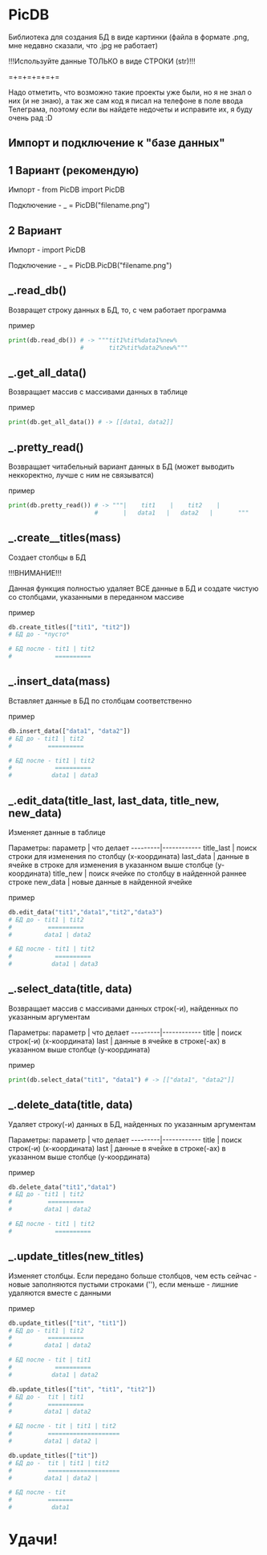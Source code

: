 # PicDB
Библиотека для создания БД в виде картинки (файла в формате .png, мне недавно сказали, что .jpg не работает)

!!!Используйте данные ТОЛЬКО в виде СТРОКИ (str)!!!

=+=+=+=+=+=

Надо отметить, что возможно такие проекты уже были, но я не знал о них (и не знаю), а так же сам код я писал на телефоне в поле ввода Телеграма, поэтому если вы найдете недочеты и исправите их, я буду очень рад :D

## Импорт и подключение к "базе данных"
## 1 Вариант (рекомендую)

Импорт - from PicDB import PicDB 

Подключение - _ = PicDB("filename.png")

## 2 Вариант

Импорт - import PicDB 

Подключение - _ = PicDB.PicDB("filename.png")

## _.read_db()
Возвращет строку данных в БД, то, с чем работает программа

пример
```python
print(db.read_db()) # -> """tit1%tit%data1%new%
                    #       tit2%tit%data2%new%"""
```

## _.get_all_data()
Возвращает массив с массивами данных в таблице

пример 
```python
print(db.get_all_data()) # -> [[data1, data2]]
```

## _.pretty_read()
Возвращает читабельный вариант данных в БД (может выводить неккоректно, лучше с ним не связыватся)

пример 
```python
print(db.pretty_read()) # -> """|    tit1    |    tit2    |
                        #       |   data1   |   data2   |       """
```

## _.create__titles(mass)
Создает столбцы в БД

!!!ВНИМАНИЕ!!!

Данная функция полностью удаляет ВСЕ данные в БД и создате чистую со столбцами, указанными в переданном массиве

пример
```python
db.create_titles(["tit1", "tit2"])
# БД до - *пусто*

# БД после - tit1 | tit2
#            ==========
```

## _.insert_data(mass)
Вставляет данные в БД по столбцам соответственно

пример 
```python
db.insert_data(["data1", "data2"])
# БД до - tit1 | tit2
#          ==========

# БД после - tit1 | tit2
#            ==========
#           data1 | data3
```

##  _.edit_data(title_last, last_data, title_new, new_data)
Изменяет данные в таблице

Параметры:
параметр | что делает
---------|------------
title_last | поиск строки для изменения по столбцу (x-координата)
last_data | данные в ячейке в строке для изменения в указанном выше столбце (y-координата)
title_new | поиск ячейке по столбцу в найденной раннее строке
new_data | новые данные в найденной ячейке

пример
```python 
db.edit_data("tit1","data1","tit2","data3")
# БД до - tit1 | tit2
#          ==========
#         data1 | data2

# БД после - tit1 | tit2
#            ==========
#           data1 | data3

```

## _.select_data(title, data)
Возвращает массив с массивами данных строк(-и), найденных по указанным аргументам

Параметры:
параметр | что делает
---------|------------
title | поиск строк(-и) (x-координата)
last | данные в ячейке в строке(-ах) в указанном выше столбце (y-координата)

пример
```python
print(db.select_data("tit1", "data1") # -> [["data1", "data2"]]
```

## _.delete_data(title, data)
Удаляет строку(-и) данных в БД, найденных по указанным аргументам

Параметры:
параметр | что делает
---------|------------
title | поиск строк(-и) (x-координата)
last | данные в ячейке в строке(-ах) в указанном выше столбце (y-координата)

пример
```python 
db.delete_data("tit1","data1")
# БД до - tit1 | tit2
#          ==========
#         data1 | data2

# БД после - tit1 | tit2
#            ==========

```

## _.update_titles(new_titles)
Изменяет столбцы. Если передано больше столбцов, чем есть сейчас - новые заполняются пустыми строками (''), если меньше - лишние удаляются вместе с данными

пример
```python 
db.update_titles(["tit", "tit1"])
# БД до - tit1 | tit2
#          ==========
#         data1 | data2

# БД после - tit | tit1
#            ==========
#           data1 | data2

db.update_titles(["tit", "tit1", "tit2"])
# БД до -  tit | tit1 
#          ==========
#         data1 | data2

# БД после - tit | tit1 | tit2
#          ====================
#         data1 | data2 | 

db.update_titles(["tit"])
# БД до -  tit | tit1 | tit2
#          ====================
#         data1 | data2 | 

# БД после - tit 
#          =======
#           data1 

```

# Удачи!
